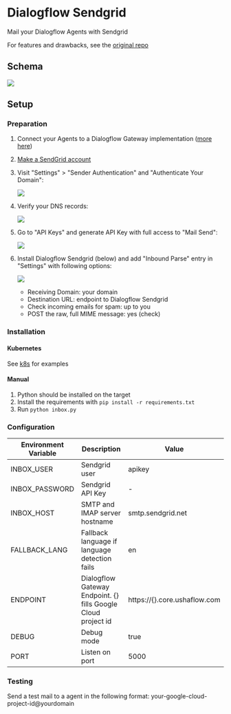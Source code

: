 # Dialogflow Sendgrid

Mail your Dialogflow Agents with Sendgrid

For features and drawbacks, see the [original repo](https://github.com/mishushakov/dialogflow-inbox)

## Schema

![](https://i.imgur.com/CgnAVrU.png)

## Setup

### Preparation

1. Connect your Agents to a Dialogflow Gateway implementation ([more here](https://github.com/mishushakov/dialogflow-gateway-docs))
2. [Make a SendGrid account](https://app.sendgrid.com/login)
3. Visit "Settings" > "Sender Authentication" and "Authenticate Your Domain":

   ![](https://i.imgur.com/lYuGzes.png)

4. Verify your DNS records:

   ![](https://i.imgur.com/fZMNRGW.png)

5. Go to "API Keys" and generate API Key with full access to "Mail Send":

    ![](https://i.imgur.com/02UDY86.png)

6. Install Dialogflow Sendgrid (below) and add "Inbound Parse" entry in "Settings" with following options:

    ![](https://i.imgur.com/yhB0b5H.png)

    - Receiving Domain: your domain
    - Destination URL: endpoint to Dialogflow Sendgrid
    - Check incoming emails for spam: up to you
    - POST the raw, full MIME message: yes (check)

### Installation

#### Kubernetes

See [k8s](k8s) for examples

#### Manual

1. Python should be installed on the target
2. Install the requirements with `pip install -r requirements.txt`
3. Run `python inbox.py`

### Configuration

| Environment Variable | Description                                                   | Value                        |
|----------------------|---------------------------------------------------------------|------------------------------|
| INBOX_USER           | Sendgrid user                                                 | apikey                       |
| INBOX_PASSWORD       | Sendgrid API Key                                              | -                            |
| INBOX_HOST           | SMTP and IMAP server hostname                                 | smtp.sendgrid.net            |
| FALLBACK_LANG        | Fallback language if language detection fails                 | en                           |
| ENDPOINT             | Dialogflow Gateway Endpoint. {} fills Google Cloud project id | https://{}.core.ushaflow.com |
| DEBUG                | Debug mode                                                    | true                         |
| PORT                 | Listen on port                                                | 5000                         |

### Testing

Send a test mail to a agent in the following format: your-google-cloud-project-id@yourdomain